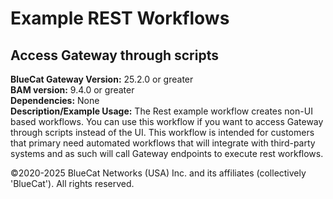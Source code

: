 # **Example REST Workflows**
## Access Gateway through scripts

**BlueCat Gateway Version:** 25.2.0 or greater <br/>
**BAM version:** 9.4.0 or greater <br/>
**Dependencies:** None <br/>
**Description/Example Usage:** The Rest example workflow creates non-UI based workflows. You can use this workflow if you want to access Gateway through scripts instead of the UI. This workflow is intended for customers that primary need automated workflows that will integrate with third-party systems and as such will call Gateway endpoints to execute rest workflows.

©2020-2025 BlueCat Networks (USA) Inc. and its affiliates (collectively 'BlueCat'). All rights reserved.
